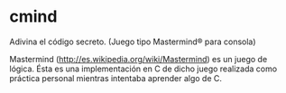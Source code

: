 cmind
=====

Adivina el código secreto. (Juego tipo Mastermind® para consola)

Mastermind (http://es.wikipedia.org/wiki/Mastermind) es un juego de lógica. Ésta es una implementación en C de dicho juego realizada como práctica personal mientras intentaba aprender algo de C.
